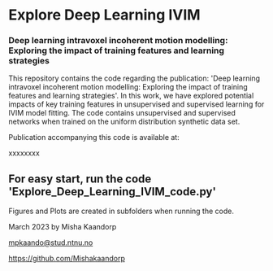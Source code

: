# Explore Deep Learning IVIM
### Deep learning intravoxel incoherent motion modelling: Exploring the impact of training features and learning strategies
This repository contains the code regarding the publication: 'Deep learning intravoxel incoherent motion modelling: Exploring the impact of training features and learning strategies'. In this work, we have explored potential impacts of key training features in unsupervised and supervised learning for IVIM model fitting. The code contains unsupervised and supervised networks when trained on the uniform distribution synthetic data set. 

Publication accompanying this code is available at:

xxxxxxxx

## For easy start, run the code 'Explore_Deep_Learning_IVIM_code.py'
Figures and Plots are created in subfolders when running the code.

March 2023 by Misha Kaandorp

mpkaando@stud.ntnu.no

https://github.com/Mishakaandorp 

